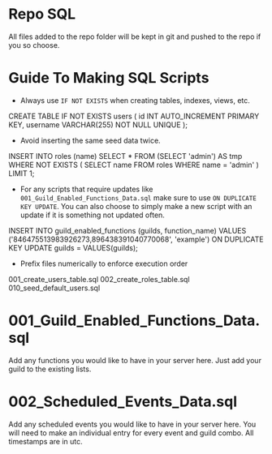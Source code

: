 # Repo SQL

All files added to the repo folder will be kept in git and pushed to the repo if you so choose.

# Guide To Making SQL Scripts

- Always use `IF NOT EXISTS` when creating tables, indexes, views, etc.

CREATE TABLE IF NOT EXISTS users (
    id INT AUTO_INCREMENT PRIMARY KEY,
    username VARCHAR(255) NOT NULL UNIQUE
);

- Avoid inserting the same seed data twice.

INSERT INTO roles (name)
SELECT * FROM (SELECT 'admin') AS tmp
WHERE NOT EXISTS (
    SELECT name FROM roles WHERE name = 'admin'
) LIMIT 1;

- For any scripts that require updates like `001_Guild_Enabled_Functions_Data.sql` make sure to use `ON DUPLICATE KEY UPDATE`. You can also choose to simply make a new script with an update if it is something not updated often. 

INSERT INTO guild_enabled_functions (guilds, function_name)
VALUES ('846475513983926273,896438391040770068', 'example')
ON DUPLICATE KEY UPDATE
  guilds = VALUES(guilds);

- Prefix files numerically to enforce execution order

001_create_users_table.sql
002_create_roles_table.sql
010_seed_default_users.sql

# 001_Guild_Enabled_Functions_Data.sql

Add any functions you would like to have in your server here. Just add your guild to the existing lists.

# 002_Scheduled_Events_Data.sql

Add any scheduled events you would like to have in your server here. You will need to make an individual entry for every event and guild combo. All timestamps are in utc.